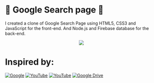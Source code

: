 # 🔎 Google Search page 🔎
I created a clone of Google Search Page using HTML5, CSS3 and JavaScript for the front-end. And Node.js and Firebase database for the back-end.
<div align="center"><img src="https://cdn-5be86f13f911c81bb8517500.closte.com/wp-content/uploads/2015/09/OGB-INSIDER-BLOGS-GoogleLogox2-Animated.gif" width="" height=""></div>

# Inspired by:
[![Google](https://img.shields.io/badge/-Google-4285F4?style=for-the-badge&logo=Google&logoColor=ffffff)](https://www.google.com/)
[![YouTube](https://img.shields.io/badge/-YouTube-FF0000?style=for-the-badge&logo=YouTube&logoColor=ffffff)](https://www.youtube.com/watch?v=IOziOnp53jg&list=RDCMUCbwXnUipZsLfUckBPsC7Jog&start_radio=1&rv=IOziOnp53jg&t=7)
[![YouTube](https://img.shields.io/badge/-YouTube-FEC111?style=for-the-badge&logo=YouTube&logoColor=ffffff)]()
[![Google Drive](https://img.shields.io/badge/-Hospedagem-0F9D58?style=for-the-badge&logo=Google-Drive&logoColor=ffffff)]()
